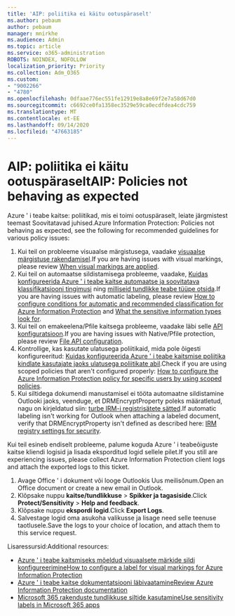 ```yaml
---
title: 'AIP: poliitika ei käitu ootuspäraselt'
ms.author: pebaum
author: pebaum
manager: mnirkhe
ms.audience: Admin
ms.topic: article
ms.service: o365-administration
ROBOTS: NOINDEX, NOFOLLOW
localization_priority: Priority
ms.collection: Adm_O365
ms.custom:
- "9002266"
- "4780"
ms.openlocfilehash: 0dfaae776ec551fe12919e8a8e69f2e7a58d67d0
ms.sourcegitcommit: c6692ce0fa1358ec3529e59ca0ecdfdea4cdc759
ms.translationtype: MT
ms.contentlocale: et-EE
ms.lasthandoff: 09/14/2020
ms.locfileid: "47663185"
---
```

# <a name="aip-policies-not-behaving-as-expected"></a><span data-ttu-id="83e2d-102">AIP: poliitika ei käitu ootuspäraselt</span><span class="sxs-lookup"><span data-stu-id="83e2d-102">AIP: Policies not behaving as expected</span></span>

<span data-ttu-id="83e2d-103">Azure ' i teabe kaitse: poliitikad, mis ei toimi ootuspäraselt, leiate järgmistest teemast Soovitatavad juhised.</span><span class="sxs-lookup"><span data-stu-id="83e2d-103">Azure Information Protection: Policies not behaving as expected, see the following for recommended guidelines for various policy issues:</span></span>

1. <span data-ttu-id="83e2d-104">Kui teil on probleeme visuaalse märgistusega, vaadake [visuaalse märgistuse rakendamisel](https://docs.microsoft.com/azure/information-protection/configure-policy-markings#when-visual-markings-are-applied).</span><span class="sxs-lookup"><span data-stu-id="83e2d-104">If you are having issues with visual markings, please review [When visual markings are applied](https://docs.microsoft.com/azure/information-protection/configure-policy-markings#when-visual-markings-are-applied).</span></span>
2. <span data-ttu-id="83e2d-105">Kui teil on automaatse sildistamisega probleeme, vaadake, [Kuidas konfigureerida Azure ' i teabe kaitse automaatse ja soovitatava klassifikatsiooni tingimusi](https://docs.microsoft.com/azure/information-protection/configure-policy-classification) ning [milliseid tundlikke teabe tüüpe otsida](https://docs.microsoft.com/microsoft-365/compliance/sensitive-information-type-entity-definitions).</span><span class="sxs-lookup"><span data-stu-id="83e2d-105">If you are having issues with automatic labeling, please review [How to configure conditions for automatic and recommended classification for Azure Information Protection](https://docs.microsoft.com/azure/information-protection/configure-policy-classification) and [What the sensitive information types look for](https://docs.microsoft.com/microsoft-365/compliance/sensitive-information-type-entity-definitions).</span></span>
3. <span data-ttu-id="83e2d-106">Kui teil on emakeelena/Pfile kaitsega probleeme, vaadake läbi selle [API konfiguratsioon](https://docs.microsoft.com/azure/information-protection/develop/file-api-configuration).</span><span class="sxs-lookup"><span data-stu-id="83e2d-106">If you are having issues with Native/Pfile protection, please review [File API configuration](https://docs.microsoft.com/azure/information-protection/develop/file-api-configuration).</span></span>
4. <span data-ttu-id="83e2d-107">Kontrollige, kas kasutate ulatusega poliitikaid, mida pole õigesti konfigureeritud: [Kuidas konfigureerida Azure ' i teabe kaitsmise poliitika kindlate kasutajate jaoks ulatusega poliitikate abil](https://docs.microsoft.com/azure/information-protection/configure-policy-scope).</span><span class="sxs-lookup"><span data-stu-id="83e2d-107">Check if you are using scoped policies that aren't configured properly: [How to configure the Azure Information Protection policy for specific users by using scoped policies](https://docs.microsoft.com/azure/information-protection/configure-policy-scope).</span></span>
5. <span data-ttu-id="83e2d-108">Kui siltidega dokumendi manustamisel ei tööta automaatne sildistamine Outlooki jaoks, veenduge, et DRMEncryptProperty poleks määratletud, nagu on kirjeldatud siin: [turbe IRM-i registrisätete sätted](https://docs.microsoft.com/deployoffice/security/protect-sensitive-messages-and-documents-by-using-irm-in-office#office-2016-irm-registry-key-options).</span><span class="sxs-lookup"><span data-stu-id="83e2d-108">If automatic labeling isn't working for Outlook when attaching a labeled document, verify that DRMEncryptProperty isn't defined as described here: [IRM registry settings for security](https://docs.microsoft.com/deployoffice/security/protect-sensitive-messages-and-documents-by-using-irm-in-office#office-2016-irm-registry-key-options).</span></span>

<span data-ttu-id="83e2d-109">Kui teil esineb endiselt probleeme, palume koguda Azure ' i teabeõiguste kaitse kliendi logisid ja lisada eksporditud logid sellele pilet.</span><span class="sxs-lookup"><span data-stu-id="83e2d-109">If you still are experiencing issues, please collect Azure Information Protection client logs and attach the exported logs to this ticket.</span></span>

1. <span data-ttu-id="83e2d-110">Avage Office ' i dokument või looge Outlookis Uus meilisõnum.</span><span class="sxs-lookup"><span data-stu-id="83e2d-110">Open an Office document or create a new email in Outlook.</span></span>
2. <span data-ttu-id="83e2d-111">Klõpsake nuppu **kaitse/tundlikkuse**  >  **Spikker ja tagasiside**.</span><span class="sxs-lookup"><span data-stu-id="83e2d-111">Click **Protect/Sensitivity** > **Help and feedback**.</span></span>
3. <span data-ttu-id="83e2d-112">Klõpsake nuppu **ekspordi logid**.</span><span class="sxs-lookup"><span data-stu-id="83e2d-112">Click **Export Logs**.</span></span>
4. <span data-ttu-id="83e2d-113">Salvestage logid oma asukoha valikusse ja lisage need selle teenuse taotlusele.</span><span class="sxs-lookup"><span data-stu-id="83e2d-113">Save the logs to your choice of location, and attach them to this service request.</span></span>

<span data-ttu-id="83e2d-114">Lisaressursid:</span><span class="sxs-lookup"><span data-stu-id="83e2d-114">Additional resources:</span></span>

- [<span data-ttu-id="83e2d-115">Azure ' i teabe kaitsmiseks mõeldud visuaalsete märkide sildi konfigureerimine</span><span class="sxs-lookup"><span data-stu-id="83e2d-115">How to configure a label for visual markings for Azure Information Protection</span></span>](https://docs.microsoft.com/azure/information-protection/configure-policy-markings)
- [<span data-ttu-id="83e2d-116">Azure ' i teabe kaitse dokumentatsiooni läbivaatamine</span><span class="sxs-lookup"><span data-stu-id="83e2d-116">Review Azure Information Protection documentation</span></span>](https://docs.microsoft.com/azure/information-protection/what-is-information-protection)
- [<span data-ttu-id="83e2d-117">Microsoft 365 rakenduste tundlikkuse siltide kasutamine</span><span class="sxs-lookup"><span data-stu-id="83e2d-117">Use sensitivity labels in Microsoft 365 apps</span></span>](https://docs.microsoft.com/microsoft-365/compliance/sensitivity-labels-office-apps)

